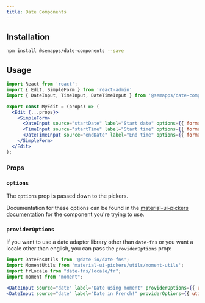 ```yaml
---
title: Date Components
---
```


## Installation

```bash
npm install @semapps/date-components --save
```

## Usage

```jsx
import React from 'react';
import { Edit, SimpleForm } from 'react-admin'
import { DateInput, TimeInput, DateTimeInput } from '@semapps/date-components';

export const MyEdit = (props) => (
  <Edit {...props}>
    <SimpleForm>
      <DateInput source="startDate" label="Start date" options={{ format: 'dd/MM/yyyy' }} />
      <TimeInput source="startTime" label="Start time" options={{ format: 'HH:mm:ss' }} />
      <DateTimeInput source="endDate" label="End time" options={{ format: 'dd/MM/yyyy, HH:mm:ss', ampm: false, clearable: true }} />
    </SimpleForm>
  </Edit>
);

```

### Props

### `options`

The `options` prop is passed down to the pickers.

Documentation for these options can be found in the [material-ui-pickers documentation](https://material-ui-pickers.dev/) for the component you're trying to use.

### `providerOptions`

If you want to use a date adapter library other than `date-fns` or you want a locale other than english, you can pass the `providerOptions` prop:

```jsx
import DateFnsUtils from '@date-io/date-fns';
import MomentUtils from 'material-ui-pickers/utils/moment-utils';
import frLocale from "date-fns/locale/fr";
import moment from "moment";

<DateInput source="date" label="Date using moment" providerOptions={{ utils: MomentUtils }} />
<DateInput source="date" label="Date in French!" providerOptions={{ utils: DateFnsUtils, locale: frLocale }} />
```
